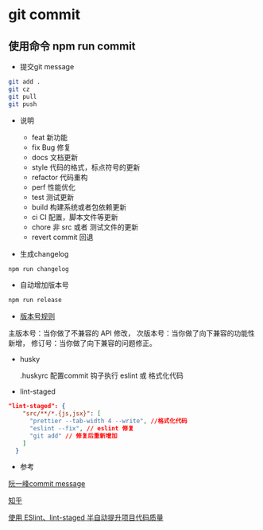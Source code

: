 
# git commit 

## 使用命令 npm run commit

* 提交git message
  
``` bash
git add .
git cz
git pull
git push
```
* 说明
  * feat 新功能
  * fix Bug 修复
  * docs 文档更新
  * style 代码的格式，标点符号的更新
  * refactor 代码重构
  * perf 性能优化
  * test 测试更新
  * build 构建系统或者包依赖更新
  * ci CI 配置，脚本文件等更新
  * chore 非 src 或者 测试文件的更新
  * revert commit 回退

* 生成changelog
  
``` bash
npm run changelog
```

* 自动增加版本号
  
``` bash
npm run release
```

* [版本号规则](https://semver.org/lang/zh-CN/)
  
主版本号：当你做了不兼容的 API 修改，
次版本号：当你做了向下兼容的功能性新增，
修订号：当你做了向下兼容的问题修正。


* husky
  
  .huskyrc 配置commit 钩子执行 eslint 或 格式化代码


* lint-staged

```json
"lint-staged": {
    "src/**/*.{js,jsx}": [
      "prettier --tab-width 4 --write", //格式化代码
      "eslint --fix", // eslint 修复
      "git add" // 修复后重新增加
    ]
  }
```



* 参考
  
[阮一峰commit message](http://www.ruanyifeng.com/blog/2016/01/commit_message_change_log.html)

[知乎](https://zhuanlan.zhihu.com/p/51894196)

[使用 ESlint、lint-staged 半自动提升项目代码质量](https://www.jianshu.com/p/cdd749c624d9)